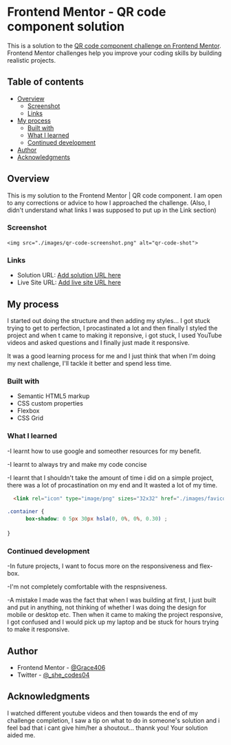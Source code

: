 # Frontend Mentor - QR code component solution

This is a solution to the [QR code component challenge on Frontend Mentor](https://www.frontendmentor.io/challenges/qr-code-component-iux_sIO_H). Frontend Mentor challenges help you improve your coding skills by building realistic projects. 

## Table of contents

- [Overview](#overview)
  - [Screenshot](#screenshot)
  - [Links](#links)
- [My process](#my-process)
  - [Built with](#built-with)
  - [What I learned](#what-i-learned)
  - [Continued development](#continued-development)
- [Author](#author)
- [Acknowledgments](#acknowledgments)


## Overview
This is my solution to the Frontend Mentor | QR code component.
I am open to any corrections or advice to how I approached the challenge.
(Also, I didn't understand what links I was supposed to put up in the Link section)

### Screenshot
    <img src="./images/qr-code-screenshot.png" alt="qr-code-shot">

<!-- ./images/qr-code Screenshot.png -->


### Links

- Solution URL: [Add solution URL here](https://github.com/Grace406/Gracie-s-Frontend-Mentor-QR-code-component.git)
- Live Site URL: [Add live site URL here](https://github.com/Grace406/Gracie-s-Frontend-Mentor-QR-code-component.git)

## My process
I started out doing the structure and then adding my styles... I got stuck trying to get to perfection, I procastinated a lot and then finally I styled the project and when t came to making it reponsive, i got stuck, I used YouTube videos and asked questions and I finally just made it responsive. 

It was a good learning process for me and I just think that when I'm doing my next challenge, I'll tackle it better and spend less time.

### Built with

- Semantic HTML5 markup
- CSS custom properties
- Flexbox
- CSS Grid


### What I learned


-I learnt how to use google and someother resources for my benefit.

-I learnt to always try and make my code concise

-I learnt that I shouldn't take the amount of time i did on a simple project, there was a lot of procastination on my end and It wasted a lot of my time.

```html
  <link rel="icon" type="image/png" sizes="32x32" href="./images/favicon-32x32.png">

```
```css
.container {
      box-shadow: 0 5px 30px hsla(0, 0%, 0%, 0.30) ;

}
```



### Continued development


-In future projects, I want to focus more on the responsiveness and flex-box.

-I'm not completely comfortable with the respnsiveness.

-A mistake I made was the fact that when I was building at first, I just built and put in anything, not thinking of whether I was doing the design for mobile or desktop etc. Then when it came to making the project responsive, I got confused and I would pick up my laptop and be stuck for hours trying to make it responsive. 



## Author

- Frontend Mentor - [@Grace406](https://www.frontendmentor.io/profile/Grace406)
- Twitter - [@_she_codes04](https://www.twitter.com/_she_codes04)


## Acknowledgments

I watched different youtube videos and then towards the end of my challenge completion, I saw a tip on what to do in someone's solution and i feel bad that i cant give him/her a shoutout... thannk you! Your solution aided me.

